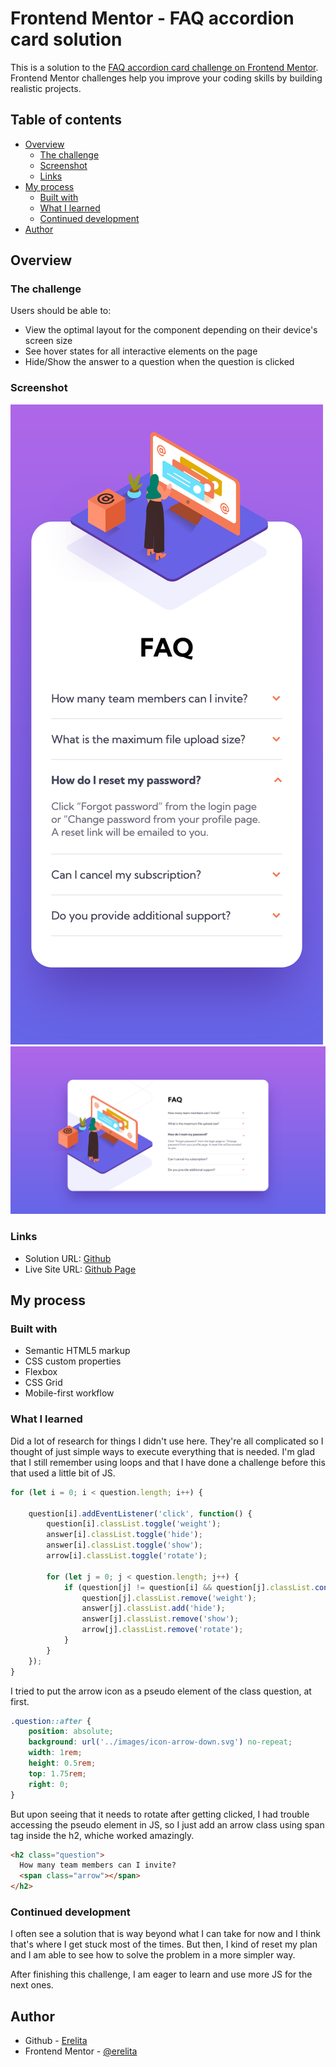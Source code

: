 # Frontend Mentor - FAQ accordion card solution

This is a solution to the [FAQ accordion card challenge on Frontend Mentor](https://www.frontendmentor.io/challenges/faq-accordion-card-XlyjD0Oam). Frontend Mentor challenges help you improve your coding skills by building realistic projects. 

## Table of contents

- [Overview](#overview)
  - [The challenge](#the-challenge)
  - [Screenshot](#screenshot)
  - [Links](#links)
- [My process](#my-process)
  - [Built with](#built-with)
  - [What I learned](#what-i-learned)
  - [Continued development](#continued-development)
- [Author](#author)

## Overview

### The challenge

Users should be able to:

- View the optimal layout for the component depending on their device's screen size
- See hover states for all interactive elements on the page
- Hide/Show the answer to a question when the question is clicked

### Screenshot

![](src/screenshots/mobile.png)
![](src/screenshots/desktop.png)


### Links

- Solution URL: [Github](https://github.com/erelita/faq-accordion.git)
- Live Site URL: [Github Page](https://erelita.github.io/faq-accordion/)

## My process

### Built with

- Semantic HTML5 markup
- CSS custom properties
- Flexbox
- CSS Grid
- Mobile-first workflow


### What I learned

Did a lot of research for things I didn't use here. They're all complicated so I thought of just simple ways to execute everything that is needed. I'm glad that I still remember using loops and that I have done a challenge before this that used a little bit of JS.


```js
for (let i = 0; i < question.length; i++) {

    question[i].addEventListener('click', function() {
        question[i].classList.toggle('weight');
        answer[i].classList.toggle('hide');
        answer[i].classList.toggle('show');
        arrow[i].classList.toggle('rotate');

        for (let j = 0; j < question.length; j++) {
            if (question[j] != question[i] && question[j].classList.contains('weight')) {
                question[j].classList.remove('weight');
                answer[j].classList.add('hide');
                answer[j].classList.remove('show');
                arrow[j].classList.remove('rotate');
            }
        }
    });
}
```

I tried to put the arrow icon as a pseudo element of the class question, at first. 

```css
.question::after {
    position: absolute;
    background: url('../images/icon-arrow-down.svg') no-repeat;
    width: 1rem;
    height: 0.5rem;
    top: 1.75rem;
    right: 0;
}
```

But upon seeing that it needs to rotate after getting clicked, I had trouble accessing the pseudo element in JS, so I just add an arrow class using span tag inside the h2, whiche worked amazingly.

```html
<h2 class="question">
  How many team members can I invite?
  <span class="arrow"></span>
</h2>
```


### Continued development

I often see a solution that is way beyond what I can take for now and I think that's where I get stuck most of the times. But then, I kind of reset my plan and I am able to see how to solve the problem in a more simpler way.

After finishing this challenge, I am eager to learn and use more JS for the next ones.

## Author

- Github - [Erelita](https://github.com/erelita)
- Frontend Mentor - [@erelita](https://www.frontendmentor.io/profile/erelita)